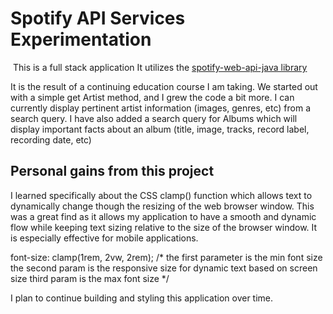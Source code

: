 # Spotify API Services Experimentation
​
This is a full stack application
It utilizes the [spotify-web-api-java library](https://github.com/spotify-web-api-java/spotify-web-api-java)

It is the result of a continuing education course I am taking. We started out with a simple get Artist method, and I grew the code a bit more. I can currently display pertinent artist information (images, genres, etc) from a search query. I have also added a search query for Albums which will display important facts about an album (title, image, tracks, record label, recording date, etc)

## Personal gains from this project

I learned specifically about the CSS clamp() function which allows text to dynamically change though the resizing of the web browser window. This was a great find as it allows my application to have a smooth and dynamic flow while keeping text sizing relative to the size of the browser window. It is especially effective for mobile applications.

font-size: clamp(1rem, 2vw, 2rem);
/* the first parameter is the min font size
  the second param is the responsive size for dynamic text based on screen size 
  third param is the max font size */
  

I plan to continue building and styling this application over time.
